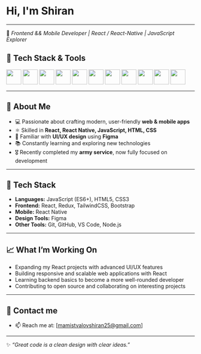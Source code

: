# Hi, I'm Shiran 
---
🎯 *Frontend && Mobile Developer | React / React-Native | JavaScript Explorer* 

## 🚀 Tech Stack & Tools  

<p align="left">
  <!-- Languages -->
  <img src="https://cdn.jsdelivr.net/gh/devicons/devicon/icons/javascript/javascript-original.svg" width="40" height="40"/>
  <img src="https://cdn.jsdelivr.net/gh/devicons/devicon/icons/html5/html5-original.svg" width="40" height="40"/>
  <img src="https://cdn.jsdelivr.net/gh/devicons/devicon/icons/css3/css3-original.svg" width="40" height="40"/>

  <!-- Frameworks -->
  <img src="https://cdn.jsdelivr.net/gh/devicons/devicon/icons/react/react-original.svg" width="40" height="40"/>
  <img src="https://cdn.jsdelivr.net/gh/devicons/devicon@latest/icons/tailwindcss/tailwindcss-original.svg" width="40" height="40" />
          
          
  <!-- Tools -->
  <img src="https://cdn.jsdelivr.net/gh/devicons/devicon/icons/git/git-original.svg" width="40" height="40"/>
  <img src="https://cdn.jsdelivr.net/gh/devicons/devicon/icons/vscode/vscode-original.svg" width="40" height="40"/>
  <img src="https://cdn.jsdelivr.net/gh/devicons/devicon@latest/icons/postman/postman-original.svg" width="40" height="40" />
  <img src="https://seeklogo.com/images/T/tableplus-logo-294F26B96E-seeklogo.com.png" width="40" height="40"/>

  <!-- Design -->
  <img src="https://cdn.jsdelivr.net/gh/devicons/devicon/icons/figma/figma-original.svg" width="40" height="40"/>

  <!-- IDF (custom emblem) -->
  <img src="https://upload.wikimedia.org/wikipedia/commons/0/0d/Israel_Defense_Forces_emblem.svg" width="40" height="40"/>
</p>

---

## 🌟 About Me
- 💻 Passionate about crafting modern, user-friendly **web & mobile apps**  
- ⚛️ Skilled in **React, React Native, JavaScript, HTML, CSS**  
- 🎨 Familiar with **UI/UX design** using **Figma**  
- 📚 Constantly learning and exploring new technologies  
- 🎖️ Recently completed my **army service**, now fully focused on development
---

## 🚀 Tech Stack
- **Languages:** JavaScript (ES6+), HTML5, CSS3  
- **Frontend:** React, Redux, TailwindCSS, Bootstrap  
- **Mobile:** React Native
- **Design Tools:** Figma  
- **Other Tools:** Git, GitHub, VS Code, Node.js
  
---

## 📈 What I’m Working On
- Expanding my React projects with advanced UI/UX features
- Building responsive and scalable web applications with React 
- Learning backend basics to become a more well-rounded developer  
- Contributing to open source and collaborating on interesting projects  

---
## 🤝 Contact me 
- 📫 Reach me at: [mamistvalovshiran25@gmail.com] 
<!--
## 🤝 Let’s Connect
- 📫 Reach me at: [your-email@example.com]  
- 💼 LinkedIn: [Your LinkedIn Profile](https://linkedin.com/in/yourusername)  
- 🌐 Portfolio: [your-portfolio-link.com](https://your-portfolio-link.com)  

---
-->
---
✨ *“Great code is a clean design with clear ideas.”*  

<!--
**ShiranMamis/ShiranMamis** is a ✨ _special_ ✨ repository because its `README.md` (this file) appears on your GitHub profile.

Here are some ideas to get you started:

- 🔭 I’m currently working on ...
- 🌱 I’m currently learning ...
- 👯 I’m looking to collaborate on ...
- 🤔 I’m looking for help with ...
- 💬 Ask me about ...
- 📫 How to reach me: ...
- 😄 Pronouns: ...
- ⚡ Fun fact: ...
-->

